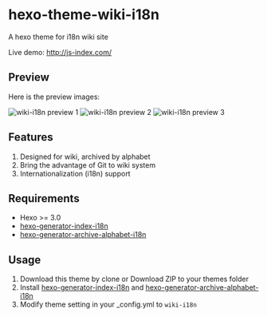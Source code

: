 # hexo-theme-wiki-i18n

A hexo theme for i18n wiki site

Live demo: http://js-index.com/

## Preview

Here is the preview images:

![wiki-i18n preview 1](http://7xthy2.com1.z0.glb.clouddn.com/github/wiki-i18n-1.png)
![wiki-i18n preview 2](http://7xthy2.com1.z0.glb.clouddn.com/github/wiki-i18n-2.png)
![wiki-i18n preview 3](http://7xthy2.com1.z0.glb.clouddn.com/github/wiki-i18n-3.png)

## Features

1. Designed for wiki, archived by alphabet
2. Bring the advantage of Git to wiki system
3. Internationalization (i18n) support

## Requirements

- Hexo >= 3.0
- [hexo-generator-index-i18n]
- [hexo-generator-archive-alphabet-i18n]

## Usage

1. Download this theme by clone or Download ZIP to your themes folder
2. Install [hexo-generator-index-i18n] and [hexo-generator-archive-alphabet-i18n]
3. Modify theme setting in your _config.yml to `wiki-i18n`

[hexo-generator-index-i18n]: https://github.com/xcatliu/hexo-generator-index-i18n
[hexo-generator-archive-alphabet-i18n]: https://github.com/xcatliu/hexo-generator-archive-alphabet-i18n

